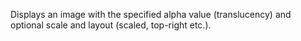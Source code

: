 Displays an image with the specified alpha value (translucency) and optional scale and layout (scaled, top-right etc.).


